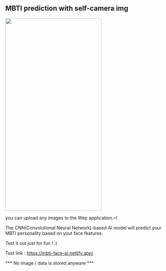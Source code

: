 

## MBTI prediction with self-camera img

<img src="https://user-images.githubusercontent.com/35905280/126366824-956f8e88-5adf-4348-9687-9681e2e78f27.png" width="300" height="600">


you can upload any images to the Wep application.~!

The CNN(Convolutional Neural Network)-based AI model will predict your MBTI personality based on yout face features. 



Test it out just for fun ! :)


Test link :
https://mbti-face-ai.netlify.app/

*** No image / data is stored anyware ***
